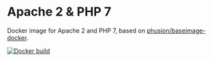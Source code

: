 Apache 2 & PHP 7
================

Docker image for Apache 2 and PHP 7, based on [phusion/baseimage-docker](https://github.com/phusion/baseimage-docker).

[![Docker build](http://dockeri.co/image/cnstechnicalgroup/apache2-php7)](https://hub.docker.com/r/cnstechnicalgroup/apache2-php7/)
